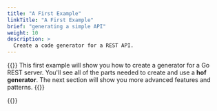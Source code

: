 ```yaml
---
title: "A First Example"
linkTitle: "A First Example"
brief: "generating a simple API"
weight: 10
description: >
  Create a code generator for a REST API.
---
```


{{<lead>}}
This first example will show you how to
create a generator for a Go REST server.
You'll see all of the parts needed
to create and use a __hof generator__.
The next section will show you
more advanced features and patterns.
{{</lead>}}


{{<childpages childBriefs="true">}}

